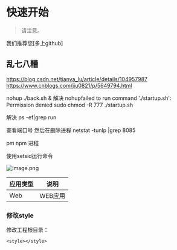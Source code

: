 # 快速开始
> 请注意。


我们推荐您[多上github]


## 乱七八糟

https://blog.csdn.net/tianya_lu/article/details/104957987
https://www.cnblogs.com/jiu0821/p/5649794.html

nohup ./back.sh &
解决 nohupfailed to run command './startup.sh': Permission denied 
sudo chmod -R 777 ./startup.sh

解决
 ps -ef|grep run

查看端口号 然后在删除进程
netstat -tunlp |grep 8085


pm npm 进程

 使用setsid运行命令

![image.png](https://upload-images.jianshu.io/upload_images/10040468-3ff3b1d80243385a.png?imageMogr2/auto-orient/strip%7CimageView2/2/w/1240)



应用类型|说明
-|-
 Web|WEB应用


### 修改style
修改工程根目录：
```
<style></style>
```
